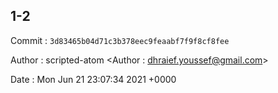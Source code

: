 ## 1-2 

 Commit : `3d83465b04d71c3b378eec9feaabf7f9f8cf8fee`

 Author : scripted-atom <Author : dhraief.youssef@gmail.com> 

 Date 	: Mon Jun 21 23:07:34 2021 +0000 

